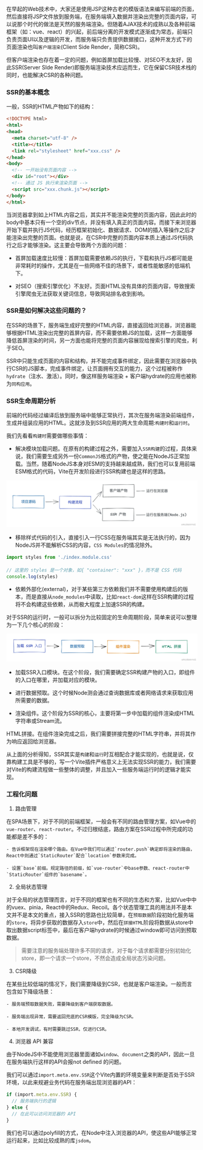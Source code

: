 在早起的Web技术中，大家还是使用JSP这种古老的模版语法来编写前端的页面，然后直接将JSP文件放到服务端，在服务端填入数据并渲染出完整的页面内容，可以说那个时代的做法是天然的服务端渲染。但随着AJAX技术的成熟以及各种前端框架（如：vue、react）的兴起，前后端分离的开发模式逐渐成为常态，前端只负责页面UI以及逻辑的开发，而服务端只负责提供数据接口，这种开发方式下的页面渲染也叫`客户端渲染`(Client Side Render，简称CSR)。

但客户端渲染也存在着一定的问题，例如首屏加载比较慢、对SEO不太友好，因此SSR(Server SIde Render)即服务端渲染技术应运而生，它在保留CSR技术栈的同时，也能解决CSR的各种问题。

### SSR的基本概念

一般，SSR的HTML产物如下的结构：

```html
<!DOCTYPE html>
<html>
<head>
  <meta charset="utf-8" />
  <title></title>
  <link rel="stylesheet" href="xxx.css" />
</head>
<body>
  <!-- 一开始没有页面内容 -->
  <div id="root"></div>
  <!-- 通过 JS 执行来渲染页面 -->
  <script src="xxx.chunk.js"></script>
</body>
</html>

```

当浏览器拿到如上HTML内容之后，其实并不能渲染完整的页面内容，因此此时的body中基本只有一个空的div节点，并没有填入真正的页面内容。而接下来浏览器开始下载并执行JS代码，经历框架初始化、数据请求、DOM的插入等操作之后才能渲染出完整的页面。也就是说，在CSR中完整的页面内容本质上通过JS代码执行之后才能够渲染。这主要会导致两个方面的问题：

- 首屏加载速度比较慢：首屏加载需要依赖JS的执行，下载和执行JS都可能是非常耗时的操作，尤其是在一些网络不佳的场景下，或者性能敏感的低端机下。

- 对SEO（搜索引擎优化）不友好。页面HTML没有具体的页面内容，导致搜索引擎爬虫无法获取关键词信息，导致网站排名收到影响。

### SSR是如何解决这些问题的？

在SSR的场景下，服务端生成好完整的HTML内容，直接返回给浏览器，浏览器能够根据HTML渲染出完整的首屏内容，而不需要依赖JS的加载，这样一方面能够降低首屏渲染的时间，另一方面也能将完整的页面内容展现给搜索引擎的爬虫，利于SEO。

SSR中只能生成页面的内容和结构，并不能完成事件绑定，因此需要在浏览器中执行CSR的JS脚本，完成事件绑定，让页面拥有交互的能力，这个过程被称作`hydrate`（注水、激活）。同时，像这样服务端渲染 + 客户端hydrate的应用也被称为`同构应用`。

### SSR生命周期分析

前端的代码经过编译后放到服务端中能够正常执行，其次在服务端渲染前端组件，生成并组装应用的HTML。这就涉及到SSR应用的两大生命周期:`构建时`和`运行时`。

我们先看看`构建时`需要做哪些事情：

- 解决模块加载问题。在原有的构建过程之外，需要加入`SSR构建`的过程，具体来说，我们需要生成另外一份`CommonJS`格式的产物，使之能在NodeJS正常加载。当然，随着NodeJS本身对ESM的支持越来越成熟，我们也可以复用前端ESM格式的代码，Vite在开发阶段进行SSR构建也是这样的思路。


![SSR的构建时流程图](./assets/images/SSR的构建时流程图.webp)

- 移除样式代码的引入，直接引入一行CSS在服务端其实是无法执行的，因为NodeJS并不能解析CSS的内容，`CSS Modules`的情况除外。

```ts
import styles from './index.module.css'

// 这里的 styles 是一个对象，如{ "container": "xxx" }，而不是 CSS 代码
console.log(styles)
```

- 依赖外部化(external)，对于某些第三方依赖我们并不需要使用构建后的版本，而是直接从`node_modules`中读取，比如`react-dom`这样在SSR构建的过程将不会构建这些依赖，从而极大程度上加速SSR的构建。

对于SSR的运行时，一般可以拆分为比较固定的生命周期阶段，简单来说可以整理为一下几个核心的阶段：

![SSR的运行时的生命周期](./assets/images/SSR的运行时的生命周期.webp)

- 加载SSR入口模块。在这个阶段，我们需要确定SSR构建产物的入口，即组件的入口在哪里，并加载对应的模块。

- 进行数据预取。这个时候Node测会通过查询数据库或者网络请求来获取应用所需要的数据。

- 渲染组件。这个阶段为SSR的核心，主要将第一步中加载的组件渲染成HTML字符串或Stream流。

HTML拼接。在组件渲染完成之后，我们需要拼接完整的HTML字符串，并将其作为响应返回给浏览器。

从上面的分析得知，SSR其实是`构建`和`运行`时互相配合才能实现的，也就是说，仅靠构建工具是不够的，写一个Vite插件严格意义上无法实现SSR的能力，我们需要对Vite的构建流程做一些整体的调整，并且加入一些服务端运行时的逻辑才能实现。

### 工程化问题

1. 路由管理

在SPA场景下，对于不同的前端框架，一般会有不同的路由管理方案，如Vue中的`vue-router`、`react-router`。不过归根结底，路由方案在SSR过程中所完成的功能都是差不多的：

    - 告诉框架现在渲染哪个路由。在Vue中我们可以通过`router.push`确定即将渲染的路由，React中则通过`StaticRouter`配合`location`参数来完成。

    - 设置`base`前缀。规定路径的前缀，如`vue-router`中base参数、react-router中`StaticRouter`组件的`basename`。

2. 全局状态管理

对于全局的状态管理而言，对于不同的框架也有不同的生态和方案，比如Vue中中的vuex、pinia，React中的Redux、Recoil。各个状态管理工具的用法并不是本文并不是本文的重点，接入SSR的思路也比较简单，在`预取数据`阶段初始化服务端的`store`，将异步获取的数据存入`store`中，然后在`拼接HTML`阶段将数据从store中取出数据script标签中，最后在客户端hydrate的时候通过window即可访问到预取数据。

> 需要注意的服务端处理许多不同的请求，对于每个请求都需要分别初始化store，即一个请求一个store，不然会造成全局状态污染问题。

3. CSR降级

在某些比较低端的情况下，我们需要降级到CSR，也就是客户端渲染。一般而言包含如下降级场景：

    - 服务端预取数据失败，需要降级到客户端获取数据。

    - 服务端出现异常，需要返回兜底的CSR模版，完全降级为CSR。

    - 本地开发调试，有时需要跳过SSR，仅进行CSR。

4. 浏览器 API 兼容

由于NodeJS中不能使用浏览器里面诸如`window`、`document`之类的API，因此一旦在服务端执行这样的API会报not defined 的问题。

我们可以通过`import.meta.env.SSR`这个Vite内置的环境变量来判断是否处于SSR环境，以此来规避业务代码在服务端出现浏览器的API：

```ts
if (import.meta.env.SSR) {
  // 服务端执行的逻辑
} else {
  // 在此可以访问浏览器的 API
}
```

我们也可以通过polyfill的方式，在Node中注入浏览器的API，使这些API能够正常运行起来，比如比较成熟的库`jsdom`。

